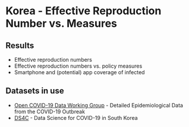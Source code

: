 # Korea - Effective Reproduction Number vs. Measures

## Results

- Effective reproduction numbers
- Effective reproduction numbers vs. policy measures
- Smartphone and (potential) app coverage of infected

## Datasets in use

- [Open COVID-19 Data Working Group](https://github.com/beoutbreakprepared/nCoV2019) - Detailed Epidemiological Data from the COVID-19 Outbreak
- [DS4C](https://www.kaggle.com/kimjihoo/coronavirusdataset) - Data Science for COVID-19 in South Korea
